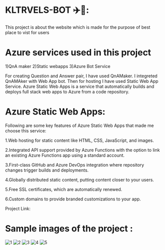 # KLTRVELS-BOT ✈️🧳:

This project is about the website which is made for the purpose of best place to vist for users


# Azure services used in this project

1)QnA maker 2)Static webapps 3)Azure Bot Service

For creating Question and Answer pair, I have used QnAMaker. I integreted QnAMAker with Web App bot. Then for hosting I have used Static Web App Service. Azure Static Web Apps is a service that automatically builds and deploys full stack web apps to Azure from a code repository.

# Azure Static Web Apps: 

Following are some key features of Azure Static Web Apps that made me choose this service:

1.Web hosting for static content like HTML, CSS, JavaScript, and images.

2.Integrated API support provided by Azure Functions with the option to link an existing Azure Functions app using a standard account.

3.First-class GitHub and Azure DevOps integration where repository changes trigger builds and deployments.

4.Globally distributed static content, putting content closer to your users.

5.Free SSL certificates, which are automatically renewed.

6.Custom domains to provide branded customizations to your app.

Project Link:

# Sample images of the project :

![1](https://user-images.githubusercontent.com/98799260/169684343-cb50b244-f446-4f08-9111-698b82ff1f4a.png)
![2](https://user-images.githubusercontent.com/98799260/169684344-fad28426-0f7f-44f2-8020-5a1e10f0de47.png)
![3](https://user-images.githubusercontent.com/98799260/169684345-652f4335-2fb7-441b-a0e9-a73f27966785.png)
![4](https://user-images.githubusercontent.com/98799260/169684347-d341c7e3-6b0b-424e-b155-680bd2970d9b.png)
![5](https://user-images.githubusercontent.com/98799260/169684350-58ff5e8c-80bb-4ca8-849a-e7bd8b2eb333.png)
